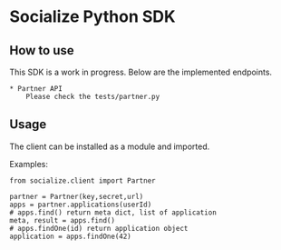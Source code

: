 Socialize Python SDK
====================

How to use
----------

This SDK is a work in progress. Below are the implemented endpoints.

    * Partner API
        Please check the tests/partner.py 


Usage
-----

The client can be installed as a module and imported.


Examples:

    from socialize.client import Partner
    
    partner = Partner(key,secret,url)  
    apps = partner.applications(userId)
    # apps.find() return meta dict, list of application
    meta, result = apps.find()
    # apps.findOne(id) return application object
    application = apps.findOne(42)





